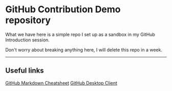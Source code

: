 # GitHub Contribution Demo repository

What we have here is a simple repo I set up as a sandbox in my GitHub Introduction session.

Don't worry about breaking anything here, I will delete this repo in a week.

----

## Useful links

[GitHub Markdown Cheatsheet](https://github.com/adam-p/markdown-here/wiki/Markdown-Cheatsheet)
[GitHub Desktop Client](https://desktop.github.com)